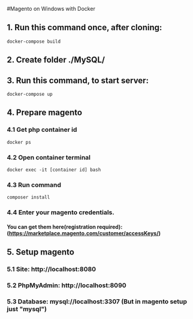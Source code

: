 #Magento on Windows with Docker

## 1. Run this command once, after cloning:
```
docker-compose build
```


## 2. Create folder ./MySQL/


## 3. Run this command, to start server:
```
docker-compose up
```


## 4. Prepare magento

### 4.1 Get php container id
```
docker ps
```
### 4.2 Open container terminal
```
docker exec -it [container id] bash
```
### 4.3 Run command
```
composer install
```
### 4.4 Enter your magento credentials. 

#### You can get them here(registration required):(https://marketplace.magento.com/customer/accessKeys/)


## 5. Setup magento

### 5.1 Site: http://localhost:8080

### 5.2 PhpMyAdmin: http://localhost:8090

### 5.3 Database: mysql://localhost:3307 (But in magento setup just "mysql")

